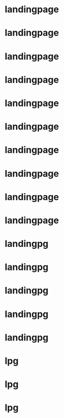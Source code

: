 # landingpage
# landingpage
# landingpage
# landingpage
# landingpage
# landingpage
# landingpage
# landingpage
# landingpage
# landingpage
# landingpg
# landingpg
# landingpg
# landingpg
# landingpg
# lpg
# lpg
# lpg
